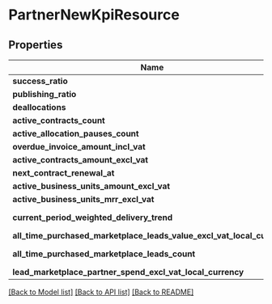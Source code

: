 # PartnerNewKpiResource

## Properties
Name | Type | Description | Notes
------------ | ------------- | ------------- | -------------
**success_ratio** | **float** | Success ratio. | [optional] 
**publishing_ratio** | **float** | Publishing ratio. | [optional] 
**deallocations** | **int** | Count of deallocations. | [optional] 
**active_contracts_count** | **float** | Count of active contracts. | [optional] 
**active_allocation_pauses_count** | **int** | Count of active allocation pauses. | [optional] 
**overdue_invoice_amount_incl_vat** | [**\Ageras\Api\AmountResource**](AmountResource.md) |  | [optional] 
**active_contracts_amount_excl_vat** | [**\Ageras\Api\AmountResource**](AmountResource.md) |  | [optional] 
**next_contract_renewal_at** | **string** | Next contract renewal date | [optional] 
**active_business_units_amount_excl_vat** | [**\Ageras\Api\AmountResource**](AmountResource.md) |  | [optional] 
**active_business_units_mrr_excl_vat** | [**\Ageras\Api\AmountResource**](AmountResource.md) |  | [optional] 
**current_period_weighted_delivery_trend** | **float** | Ratio between optimal delivery ratio and acutal delivery ratio within current contract period | [optional] 
**all_time_purchased_marketplace_leads_value_excl_vat_local_currency** | [**\Ageras\Api\AmountResource**](AmountResource.md) |  | [optional] 
**all_time_purchased_marketplace_leads_count** | **int** | @var $all_time_purchased_marketplace_leads_count | [optional] 
**lead_marketplace_partner_spend_excl_vat_local_currency** | [**\Ageras\Api\AmountResource**](AmountResource.md) |  | [optional] 

[[Back to Model list]](../README.md#documentation-for-models) [[Back to API list]](../README.md#documentation-for-api-endpoints) [[Back to README]](../README.md)


